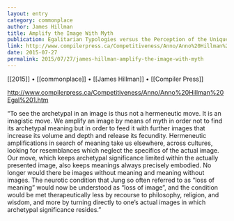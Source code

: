 ```yaml
---
layout: entry
category: commonplace
author: James Hillman
title: Amplify the Image With Myth
publication: Egalitarian Typologies versus the Perception of the Unique
link: http://www.compilerpress.ca/Competitiveness/Anno/Anno%20Hillman%20Egal%201.htm
date: 2015-07-27
permalink: 2015/07/27/james-hillman-amplify-the-image-with-myth
---
```


[[2015]] • [[commonplace]] • [[James Hillman]] • [[Compiler Press]]

http://www.compilerpress.ca/Competitiveness/Anno/Anno%20Hillman%20Egal%201.htm

“To see the archetypal in an image is thus not a hermeneutic move. It is an imagistic move. We amplify an image by means of myth in order not to find its archetypal meaning but in order to feed it with further images that increase its volume and depth and release its fecundity. Hermeneutic amplifications in search of meaning take us elsewhere, across cultures, looking for resemblances which neglect the specifics of the actual image. Our move, which keeps archetypal significance limited within the actually presented image, also keeps meanings always precisely embodied. No longer would there be images without meaning and meaning without images. The neurotic condition that Jung so often referred to as “loss of meaning” would now be understood as “loss of image”, and the condition would be met therapeutically less by recourse to philosophy, religion, and wisdom, and more by turning directly to one’s actual images in which archetypal significance resides.”
